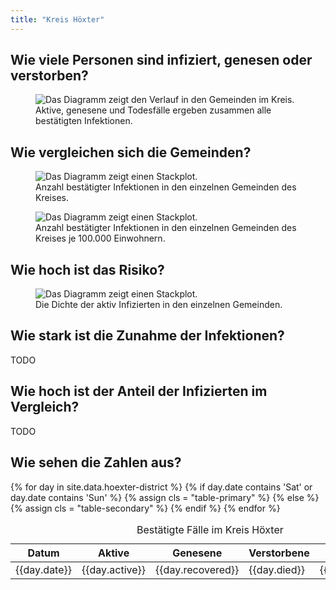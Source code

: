 ```yaml
---
title: "Kreis Höxter"
---
```


<h2 id="stacked">Wie viele Personen sind infiziert, genesen oder verstorben?</h2>

<figure class="figure shadow mb-5 mt-4 p-3">
  <img src="/assets/plots/district-hoexter-stacked.png" class="figure-img img-fluid rounded" alt="Das Diagramm zeigt den Verlauf in den Gemeinden im Kreis.">
  <figcaption class="figure-caption">Aktive, genesene und Todesfälle ergeben zusammen alle bestätigten Infektionen.</figcaption>
</figure>

<h2 id="communes">Wie vergleichen sich die Gemeinden?</h2>

<figure class="figure shadow mb-5 mt-4 p-3">
  <img src="/assets/plots/district-hoexter-compared-communes-absolutely.png" class="figure-img img-fluid rounded" alt="Das Diagramm zeigt einen Stackplot.">
  <figcaption class="figure-caption">Anzahl bestätigter Infektionen in den einzelnen Gemeinden des Kreises.</figcaption>
</figure>

<figure class="figure shadow mb-5 mt-4 p-3">
  <img src="/assets/plots/district-hoexter-compared-communes-relatively.png" class="figure-img img-fluid rounded" alt="Das Diagramm zeigt einen Stackplot.">
  <figcaption class="figure-caption">Anzahl bestätigter Infektionen in den einzelnen Gemeinden des Kreises je 100.000 Einwohnern.</figcaption>
</figure>

<h2 id="risc">Wie hoch ist das Risiko?</h2>

<figure class="figure shadow mb-5 mt-4 p-3">
  <img src="/assets/plots/district-hoexter-compared-communes-relatively-for-active-cases.png" class="figure-img img-fluid rounded" alt="Das Diagramm zeigt einen Stackplot.">
  <figcaption class="figure-caption">Die Dichte der aktiv Infizierten in den einzelnen Gemeinden.</figcaption>
</figure>

<h2>Wie stark ist die Zunahme der Infektionen?</h2>

<p>TODO</p>

<h2>Wie hoch ist der Anteil der Infizierten im Vergleich?</h2>

<p>TODO</p>

<h2 id="numbers">Wie sehen die Zahlen aus?</h2>

<div class="shadow mb-5 mt-4 p-3">
<table class="table table-bordered table-hover table-sm">
<caption> Bestätigte Fälle im Kreis Höxter </caption>
    <thead class="thead-light">
    <tr>
        <th>Datum</th>
        <th>Aktive</th>
        <th>Genesene</th>
        <th>Verstorbene</th>
        <th>Summe</th>
    </tr>
    </thead>
    <tbody>
        {% for day in site.data.hoexter-district %}
            {% if day.date contains 'Sat' or day.date contains 'Sun' %}
                {% assign cls = "table-primary" %}
            {% else %}
                {% assign cls = "table-secondary" %}
            {% endif %}
            <tr>
                <td class="{{ cls }}">{{day.date}}</td>
                <td>{{day.active}}</td>
                <td>{{day.recovered}}</td>
                <td>{{day.died}}</td>
                <td class="table-secondary">{{day.cumulated}}</td>
            </tr>
        {% endfor %} 
    </tbody>
</table>
</div>
